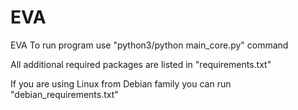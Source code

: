 # EVA
EVA
To run program use "python3/python main_core.py" command

All additional required packages are listed in "requirements.txt"

If you are using Linux from Debian family you can run "debian_requirements.txt"
